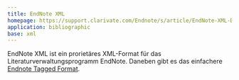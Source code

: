 ```yaml
---
title: EndNote XML
homepage: https://support.clarivate.com/Endnote/s/article/EndNote-XML-Document-Type-Definition
application: bibliographic
base: xml
---
```


EndNote XML ist ein prorietäres XML-Format für das Literaturverwaltungsprogramm EndNote.
Daneben gibt es das einfachere [Endnote Tagged Format](../endnote).
